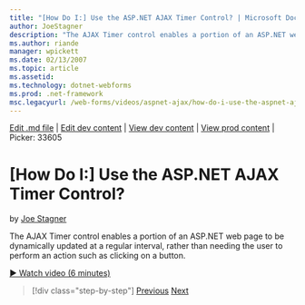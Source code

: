 ```yaml
---
title: "[How Do I:] Use the ASP.NET AJAX Timer Control? | Microsoft Docs"
author: JoeStagner
description: "The AJAX Timer control enables a portion of an ASP.NET web page to be dynamically updated at a regular interval, rather than needing the user to perform an a..."
ms.author: riande
manager: wpickett
ms.date: 02/13/2007
ms.topic: article
ms.assetid: 
ms.technology: dotnet-webforms
ms.prod: .net-framework
msc.legacyurl: /web-forms/videos/aspnet-ajax/how-do-i-use-the-aspnet-ajax-timer-control
---
```

[Edit .md file](C:\Projects\msc\dev\Msc.Www\Web.ASP\App_Data\github\web-forms\videos\aspnet-ajax\how-do-i-use-the-aspnet-ajax-timer-control.md) | [Edit dev content](http://www.aspdev.net/umbraco#/content/content/edit/26582) | [View dev content](http://docs.aspdev.net/tutorials/web-forms/videos/aspnet-ajax/how-do-i-use-the-aspnet-ajax-timer-control.html) | [View prod content](http://www.asp.net/web-forms/videos/aspnet-ajax/how-do-i-use-the-aspnet-ajax-timer-control) | Picker: 33605

[How Do I:] Use the ASP.NET AJAX Timer Control?
====================
by [Joe Stagner](https://github.com/JoeStagner)

The AJAX Timer control enables a portion of an ASP.NET web page to be dynamically updated at a regular interval, rather than needing the user to perform an action such as clicking on a button.

[&#9654; Watch video (6 minutes)](https://channel9.msdn.com/Blogs/ASP-NET-Site-Videos/how-do-i-use-the-aspnet-ajax-timer-control)

>[!div class="step-by-step"] [Previous](how-do-i-use-the-aspnet-ajax-roundedcorners-extender.md) [Next](how-do-i-implement-the-predictive-fetch-pattern-for-ajax.md)